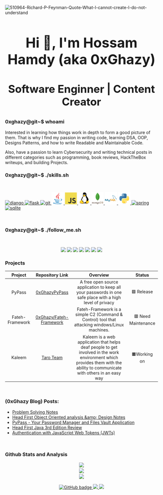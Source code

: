 
![510964-Richard-P-Feynman-Quote-What-I-cannot-create-I-do-not-understand](https://user-images.githubusercontent.com/60070427/187035212-5189553a-cbc8-476f-a220-b8a995d5685b.jpg)

<div align="center" style="font-size:30px">

## Hi 👋, I'm Hossam Hamdy (aka 0xGhazy)

### Software Enginner | Content Creator

</div>




### 0xghazy@git~$ whoami
Interested in learning how things work in depth to form a good picture of them.
That is why I find my passion in writing code, learning DSA, OOP, Designs Patterns, and how to write Readable and Maintainable Code.

Also, have a passion to learn Cybersecurity and writing technical posts in different categories such as programming, book reviews, HackTheBox writeups, and building Projects.
<br>

### 0xghazy@git~$ ./skills.sh

<div align="center">   
<br>
<p align="left"> <a href="https://www.djangoproject.com/" target="_blank" rel="noreferrer"> <img src="https://cdn.worldvectorlogo.com/logos/django.svg" alt="django" width="40" height="40"/> </a> <a href="https://flask.palletsprojects.com/" target="_blank" rel="noreferrer"> <img src="https://www.vectorlogo.zone/logos/pocoo_flask/pocoo_flask-icon.svg" alt="flask" width="40" height="40"/> </a> <a href="https://git-scm.com/" target="_blank" rel="noreferrer"> <img src="https://www.vectorlogo.zone/logos/git-scm/git-scm-icon.svg" alt="git" width="40" height="40"/> </a> <a href="https://www.java.com" target="_blank" rel="noreferrer"> <img src="https://raw.githubusercontent.com/devicons/devicon/master/icons/java/java-original.svg" alt="java" width="40" height="40"/> </a> <a href="https://developer.mozilla.org/en-US/docs/Web/JavaScript" target="_blank" rel="noreferrer"> <img src="https://raw.githubusercontent.com/devicons/devicon/master/icons/javascript/javascript-original.svg" alt="javascript" width="40" height="40"/> </a> <a href="https://www.linux.org/" target="_blank" rel="noreferrer"> <img src="https://raw.githubusercontent.com/devicons/devicon/master/icons/linux/linux-original.svg" alt="linux" width="40" height="40"/> </a> <a href="https://www.mongodb.com/" target="_blank" rel="noreferrer"> <img src="https://raw.githubusercontent.com/devicons/devicon/master/icons/mongodb/mongodb-original-wordmark.svg" alt="mongodb" width="40" height="40"/> </a> <a href="https://www.mysql.com/" target="_blank" rel="noreferrer"> <img src="https://raw.githubusercontent.com/devicons/devicon/master/icons/mysql/mysql-original-wordmark.svg" alt="mysql" width="40" height="40"/> </a> <a href="https://www.python.org" target="_blank" rel="noreferrer"> <img src="https://raw.githubusercontent.com/devicons/devicon/master/icons/python/python-original.svg" alt="python" width="40" height="40"/> </a> <a href="https://spring.io/" target="_blank" rel="noreferrer"> <img src="https://www.vectorlogo.zone/logos/springio/springio-icon.svg" alt="spring" width="40" height="40"/> </a> <a href="https://www.sqlite.org/" target="_blank" rel="noreferrer"> <img src="https://www.vectorlogo.zone/logos/sqlite/sqlite-icon.svg" alt="sqlite" width="40" height="40"/> </a> </p>
<br>
</div>

### 0xghazy@git~$ ./follow_me.sh

<!-- My Accounts Links -->
<div align="center"><br>

<a href="https://twitter.com/0xGhazy" target="_blank"><img src="https://img.shields.io/badge/Twitter-1DA1F2?style=for-the-badge&logo=twitter&logoColor=white"></a>
<a href="https://ar.quora.com/profile/Hossam-Hamdy" target="_blank"><img src="https://img.shields.io/badge/Quora-%23B92B27.svg?&style=for-the-badge&logo=Quora&logoColor=white"></a>
<a href="https://www.linkedin.com/in/h0ssamhamdy/" target="_blank"><img src="https://img.shields.io/badge/LinkedIn-0077B5?style=for-the-badge&logo=linkedin&logoColor=white"></a>
<a href="https://web.facebook.com/0xGhazy" target="_blank"><img src="https://img.shields.io/badge/Facebook-1877F2?style=for-the-badge&logo=facebook&logoColor=white"></a>
<a href="https://github.com/0xGhazy" target="_blank"><img src="https://img.shields.io/badge/GitHub-100000?style=for-the-badge&logo=github&logoColor=white"></a>
<a href="https://0xghazy.wordpress.com/" target="_blank"><img src="https://img.shields.io/badge/Wordpress-21759B?style=for-the-badge&logo=wordpress&logoColor=white"></a>
<a href="https://www.youtube.com/c/HossamHamdy0xGhazy" target="_blank"><img src="https://img.shields.io/badge/YouTube-FF0000?style=for-the-badge&logo=youtube&logoColor=white"></a>

</div>


### Projects

<div align="center">

|  Project                      |  Repository Link                                    | Overview | Status |
| :-------------:               | :-------------:                                     | :------: | :---:  |
|  PyPass               | [0xGhazyPyPass](https://github.com/0xGhazy/PyPass) | A free open source application to keep all your passwords in one safe place with a high level of privacy| 🟩 Release |
|  Fateh-Framework      | [0xGhazy/Fateh-Framework](https://github.com/0xGhazy/Fateh-Framework)| Fateh-Framework is a simple C2 (Command & Control) tool that attacking windows/Linux machines.|🟥 Need Maintenance |
|  Kaleem      | [Taro Team](https://github.com/Taro-Graduation-Project) | Kaleem is a web application that helps deaf people to get involved in the work environment which provides them with the ability to communicate with others in an easy way| 🟧Working on |

</div><br>

### (0xGhazy Blog) Posts:
<!-- BLOG-POST-LIST:START -->
- [Problem Solving Notes](https://0xghazy.github.io/learning%20notes/Problem-Solving-Notes/)
- [Head First Object Oriented analysis &amp;amp; Design Notes](https://0xghazy.github.io/learning%20notes/Head-First-Object-Oriented-Analysis-and-Design-Book/)
- [PyPass - Your Password Manager and Files Vault Application](https://0xghazy.github.io/projects/PyPass-Password-Manager-Application/)
- [Head First Java 3rd Edition Review](https://0xghazy.github.io/reviews/Head-First-Java-3rd-Edition-Review/)
- [Authentication with JavaScript Web Tokens &lpar;JWTs&rpar;](https://0xghazy.github.io/graduation%20project%20diary/Authentication-with-JavaScript-Web-Tokens-(JWTs)/)
<!-- BLOG-POST-LIST:END -->

<br>

### Github Stats and Analysis

<!-- Github Stats -->
<p align="center">
<img width = "60%" src="https://github-readme-stats.vercel.app/api/top-langs/?username=0xGhazy&show_icons=true&theme=tokyonight" /><br>
<img width = "60%" src="https://github-readme-stats.vercel.app/api?username=0xGhazy&show_icons=true&theme=tokyonight" /><br>
<img width = "60%" src="https://github-readme-streak-stats.herokuapp.com/?user=0xGhazy&theme=tokyonight" /> <br/>


<!-- Followers Counter-->
<div align="center">
<a href="https://github.com/0xGhazy?tab=followers">
<img src="https://img.shields.io/github/followers/0xGhazy?label=Followers&logo=GitHub&style=for-the-badge" alt="GitHub badge" >
<img src="https://img.shields.io/twitter/follow/0xGhazy?label=Twitter&logo=twitter&style=for-the-badge" />
<img src="https://img.shields.io/youtube/channel/subscribers/UCePX533CZyOpMyGGZqxJtAg?style=for-the-badge">
</div>
